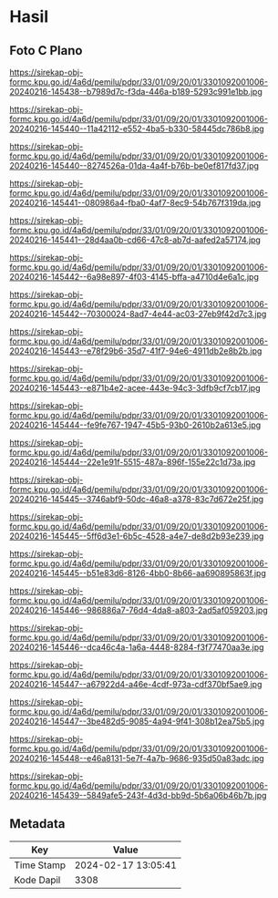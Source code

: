 # Hasil

## Foto C Plano

https://sirekap-obj-formc.kpu.go.id/4a6d/pemilu/pdpr/33/01/09/20/01/3301092001006-20240216-145438--b7989d7c-f3da-446a-b189-5293c991e1bb.jpg

https://sirekap-obj-formc.kpu.go.id/4a6d/pemilu/pdpr/33/01/09/20/01/3301092001006-20240216-145440--11a42112-e552-4ba5-b330-58445dc786b8.jpg

https://sirekap-obj-formc.kpu.go.id/4a6d/pemilu/pdpr/33/01/09/20/01/3301092001006-20240216-145440--8274526a-01da-4a4f-b76b-be0ef817fd37.jpg

https://sirekap-obj-formc.kpu.go.id/4a6d/pemilu/pdpr/33/01/09/20/01/3301092001006-20240216-145441--080986a4-fba0-4af7-8ec9-54b767f319da.jpg

https://sirekap-obj-formc.kpu.go.id/4a6d/pemilu/pdpr/33/01/09/20/01/3301092001006-20240216-145441--28d4aa0b-cd66-47c8-ab7d-aafed2a57174.jpg

https://sirekap-obj-formc.kpu.go.id/4a6d/pemilu/pdpr/33/01/09/20/01/3301092001006-20240216-145442--6a98e897-4f03-4145-bffa-a4710d4e6a1c.jpg

https://sirekap-obj-formc.kpu.go.id/4a6d/pemilu/pdpr/33/01/09/20/01/3301092001006-20240216-145442--70300024-8ad7-4e44-ac03-27eb9f42d7c3.jpg

https://sirekap-obj-formc.kpu.go.id/4a6d/pemilu/pdpr/33/01/09/20/01/3301092001006-20240216-145443--e78f29b6-35d7-41f7-94e6-4911db2e8b2b.jpg

https://sirekap-obj-formc.kpu.go.id/4a6d/pemilu/pdpr/33/01/09/20/01/3301092001006-20240216-145443--e871b4e2-acee-443e-94c3-3dfb9cf7cb17.jpg

https://sirekap-obj-formc.kpu.go.id/4a6d/pemilu/pdpr/33/01/09/20/01/3301092001006-20240216-145444--fe9fe767-1947-45b5-93b0-2610b2a613e5.jpg

https://sirekap-obj-formc.kpu.go.id/4a6d/pemilu/pdpr/33/01/09/20/01/3301092001006-20240216-145444--22e1e91f-5515-487a-896f-155e22c1d73a.jpg

https://sirekap-obj-formc.kpu.go.id/4a6d/pemilu/pdpr/33/01/09/20/01/3301092001006-20240216-145445--3746abf9-50dc-46a8-a378-83c7d672e25f.jpg

https://sirekap-obj-formc.kpu.go.id/4a6d/pemilu/pdpr/33/01/09/20/01/3301092001006-20240216-145445--5ff6d3e1-6b5c-4528-a4e7-de8d2b93e239.jpg

https://sirekap-obj-formc.kpu.go.id/4a6d/pemilu/pdpr/33/01/09/20/01/3301092001006-20240216-145445--b51e83d6-8126-4bb0-8b66-aa690895863f.jpg

https://sirekap-obj-formc.kpu.go.id/4a6d/pemilu/pdpr/33/01/09/20/01/3301092001006-20240216-145446--986886a7-76d4-4da8-a803-2ad5af059203.jpg

https://sirekap-obj-formc.kpu.go.id/4a6d/pemilu/pdpr/33/01/09/20/01/3301092001006-20240216-145446--dca46c4a-1a6a-4448-8284-f3f77470aa3e.jpg

https://sirekap-obj-formc.kpu.go.id/4a6d/pemilu/pdpr/33/01/09/20/01/3301092001006-20240216-145447--a67922d4-a46e-4cdf-973a-cdf370bf5ae9.jpg

https://sirekap-obj-formc.kpu.go.id/4a6d/pemilu/pdpr/33/01/09/20/01/3301092001006-20240216-145447--3be482d5-9085-4a94-9f41-308b12ea75b5.jpg

https://sirekap-obj-formc.kpu.go.id/4a6d/pemilu/pdpr/33/01/09/20/01/3301092001006-20240216-145448--e46a8131-5e7f-4a7b-9686-935d50a83adc.jpg

https://sirekap-obj-formc.kpu.go.id/4a6d/pemilu/pdpr/33/01/09/20/01/3301092001006-20240216-145439--5849afe5-243f-4d3d-bb9d-5b6a06b46b7b.jpg


## Metadata

| Key        | Value               |
| ---------- | ------------------- |
| Time Stamp | 2024-02-17 13:05:41 |
| Kode Dapil | 3308                |



